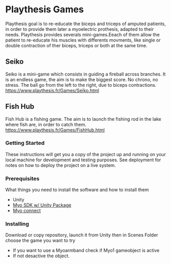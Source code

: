 # Playthesis Games

Playthesis goal is to re-educate the biceps and triceps of amputed patients, in order to provide them later a myoelectric prothesis, adapted to their needs.
Playthesis provides severals mini-games.Eeach of them allow the patient to re-educate his muscles with differents movments, like single or double contraction of ther biceps, triceps or both at the same time. 

## Seiko

Seiko is a mini-game which consists in guiding a fireball across branches. It is an endless game, the aim is to make the biggest score. No chrono, no stress. The ball go from the left to the right, due to biceps contractions. 
https://www.playthesis.fr/Games/Seïko.html

## Fish Hub

Fish Hub is a fishing game. The aim is to launch the fishing rod in the lake where fish are, in order to catch them. 
https://www.playthesis.fr/Games/FishHub.html

### Getting Started

These instructions will get you a copy of the project up and running on your local machine for development and testing purposes. See deployment for notes on how to deploy the project on a live system.

### Prerequisites

What things you need to install the software and how to install them


 - Unity
 - <a href="https://support.getmyo.com/hc/en-us/articles/360018409792-Myo-Connect-SDK-and-firmware-downloads">Myo SDK w/ Unity Package</a>
 - <a href="https://support.getmyo.com/hc/en-us/articles/360018409792-Myo-Connect-SDK-and-firmware-downloads">Myo connect</a>


### Installing

Download or copy repository, launch it from Unity then in Scenes Folder choose the game you want to try
 - If you want to use a Myoarmband check if Myo1 gameobject is active
 - If not desactive the object.
